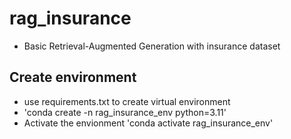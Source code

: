 # rag_insurance

- Basic Retrieval-Augmented Generation with insurance dataset

## Create environment 
- use requirements.txt to create virtual environment 
- 'conda create -n  rag_insurance_env python=3.11'
- Activate the envionment 'conda activate rag_insurance_env'

